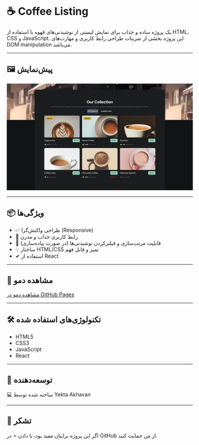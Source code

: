 # ☕ Coffee Listing

یک پروژه ساده و جذاب برای نمایش لیستی از نوشیدنی‌های قهوه با استفاده از HTML، CSS و JavaScript. این پروژه بخشی از تمرینات طراحی رابط کاربری و مهارت‌های DOM manipulation می‌باشد.

---

## 🖼️ پیش‌نمایش

![Coffee Listing Preview](./screenshot.png) 

---

## 📦 ویژگی‌ها

- ✅ طراحی واکنش‌گرا (Responsive)
- 🎨 رابط کاربری جذاب و مدرن
- 🧭 قابلیت مرتب‌سازی و فیلترکردن نوشیدنی‌ها (در صورت پیاده‌سازی)
- 💡 ساختار HTML/CSS تمیز و قابل فهم
- ✔ استفاده از React

---

## 🚀 مشاهده دمو

[مشاهده دمو در GitHub Pages](https://yektaakhavan.github.io/coffee-listing/)

---

## 🛠️ تکنولوژی‌های استفاده شده

- HTML5
- CSS3
- JavaScript
- React

---



## 👤 توسعه‌دهنده
💻 ساخته شده توسط Yekta Akhavan

---
## 🙏 تشکر
اگر این پروژه برایتان مفید بود، با دادن ⭐ در GitHub از من حمایت کنید.

